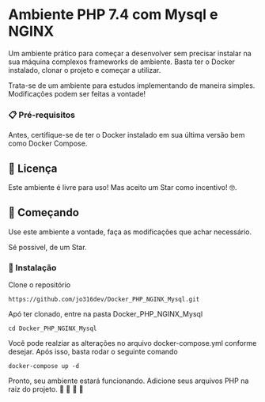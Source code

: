 # Ambiente PHP 7.4 com Mysql e NGINX

Um ambiente prático para começar a desenvolver sem precisar instalar na sua máquina complexos frameworks de ambiente.
Basta ter o Docker instalado, clonar o projeto e começar a utilizar.

Trata-se de um ambiente para estudos implementando de maneira simples. Modificações podem ser feitas a vontade!

### 📋 Pré-requisitos

Antes, certifique-se de ter o Docker instalado em sua última versão bem como Docker Compose.

## 📄 Licença

Este ambiente é livre para uso! 
Mas aceito um Star como incentivo! 🤓.


## 🚀 Começando
 Use este ambiente a vontade, faça as modificações que achar necessário.
 
 Sé possivel, de um Star.

### 🔧 Instalação


Clone o repositório
 ```
 https://github.com/jo316dev/Docker_PHP_NGINX_Mysql.git
 ```

Apó ter clonado, entre na pasta Docker_PHP_NGINX_Mysql

```
cd Docker_PHP_NGINX_Mysql
```

Você pode realziar as alterações no arquivo docker-compose.yml conforme desejar.
Após isso, basta rodar o seguinte comando

```
docker-compose up -d
```

Pronto, seu ambiente estará funcionando. Adicione seus arquivos PHP na raiz do projeto. 🚀 🚀 🚀 🚀 




